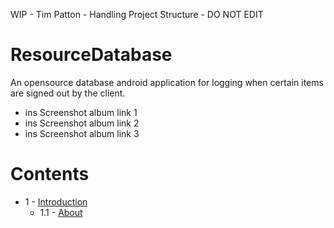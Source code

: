 WIP - Tim Patton - Handling Project Structure - DO NOT EDIT
# ResourceDatabase

An opensource database android application for logging when certain items are signed out by the client. 

+ ins Screenshot album link 1
+ ins Screenshot album link 2
+ ins Screenshot album link 3

# Contents
- 1 - [Introduction](#1-introduction)
  - 1.1 - [About](#11-about)
